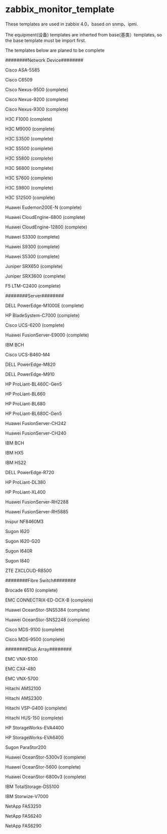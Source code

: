 # zabbix_monitor_template

These templates are used in zabbix 4.0，based on snmp、ipmi.

The equipment(设备) templates are inherted from base(基类）templates, so the base template must be import first.

The templates below are planed to be complete

########Network Device########

Cisco	ASA-5585

Cisco	C6509

Cisco	Nexus-9500 (complete)

Cisco	Nexus-9200 (complete)

Cisco	Nexus-9300 (complete)

H3C	F1000 (complete)

H3C	M9000 (complete)

H3C	S3500 (complete)

H3C	S5500 (complete)

H3C	S5800 (complete)

H3C	S6800 (complete)

H3C	S7600 (complete)

H3C	S9800 (complete)

H3C	S12500 (complete)

Huawei	Eudemon200E-N (complete)

Huawei	CloudEngine-6800 (complete)

Huawei	CloudEngine-12800 (complete)

Huawei	S3300 (complete)

Huawei	S9300 (complete)

Huawei	S5300 (complete)

Juniper	SRX650 (complete)

Juniper	SRX3600 (complete)

F5	LTM-C2400 (complete)

########Server########

DELL	PowerEdge-M1000E (complete)

HP	BladeSystem-C7000 (complete)

Cisco	UCS-6200 (complete)

Huawei	FusionServer-E9000 (complete)

IBM	BCH

Cisco	UCS-B460-M4

DELL	PowerEdge-M820

DELL	PowerEdge-M910

HP	ProLiant-BL460C-Gen5

HP	ProLiant-BL660

HP	ProLiant-BL680

HP	ProLiant-BL680C-Gen5

Huawei	FusionServer-CH242

Huawei	FusionServer-CH240

IBM	BCH

IBM	HX5

IBM	HS22

DELL	PowerEdge-R720

HP	ProLiant-DL380

HP	ProLiant-XL400

Huawei FusionServer-RH2288

Huawei	FusionServer-RH5885

Inspur	NF8460M3

Sugon I620

Sugon	I620-G20

Sugon	I640R

Sugon	I840

ZTE	ZXCLOUD-R8500

########Fibre Switch########

Brocade	6510 (complete)

EMC	CONNECTRIX-ED-DCX-B (complete)

Huawei	OceanStor-SNS5384 (complete)

Huawei	OceanStor-SNS2248 (complete)

Cisco	MDS-9100 (complete)

Cisco	MDS-9500 (complete)

########Disk Array########

EMC	VNX-5100

EMC	CX4-480

EMC	VNX-5700

Hitachi	AMS2100

Hitachi	AMS2300

Hitachi	VSP-G400 (complete)

Hitachi	HUS-150 (complete)

HP	StorageWorks-EVA4400

HP	StorageWorks-EVA6400

Sugon	ParaStor200

Huawei	OceanStor-5300v3 (complete)

Huawei	OceanStor-5600 (complete)

Huawei	OceanStor-6800v3 (complete)

IBM	TotalStorage-DS5100

IBM	Storwize-V7000

NetApp	FAS3250

NetApp	FAS6240

NetApp	FAS6290
